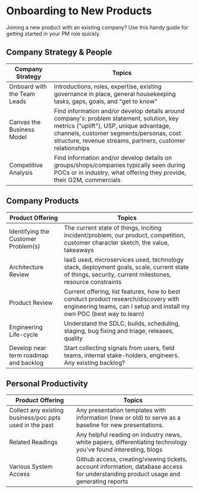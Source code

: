 # Onboarding to New Products

Joining a new product with an existing company?
Use this handy guide for getting started in your PM role quickly.

## Company Strategy & People
| Company Strategy | Topics |
| ------ | ----------- |
| Onboard with the Team Leads | Introductions, roles, expertise, existing governance in place, general housekeeping tasks, gaps, goals, and "get to know" |
| Canvas the Business Model| Find information and/or develop details around company's: problem statement, solution, key metrics ("uplift"), USP, unique advantage, channels, customer segments/personas, cost structure, revenue streams, partners, customer relationships |
| Competitive Analysis    | Find information and/or develop details on groups/shops/companies typically seen during POCs or in industry, what offering they provide, their G2M, commercials |

## Company Products
| Product Offering| Topics |
| ------ | ----------- |
| Identifying the Customer Problem(s)| The current state of things, inciting incident/problem, our product, competition, customer character sketch, the value, takeaways |
| Architecture Review | IaaS used, microservices used, technology stack, deployment goals, scale, current state of things, security, current milestones, resource constraints |
| Product Review   | Current offering, list features, how to best conduct product research/discovery with engineering teams, can I setup and install my own POC (best way to learn) |
| Engineering Life-cycle  | Understand the SDLC, builds, scheduling, staging, bug fixing and triage, releases, quality |
| Develop near term roadmap and backlog  | Start collecting signals from users, field teams, internal stake-holders, engineers. Any existing backlog? |

## Personal Productivity
| Product Offering| Topics |
| ------ | ----------- |
| Collect any existing business/poc ppts used in the past| Any presentation templates with information (new or old) to serve as a baseline for new presentations.  |
| Related Readings| Any helpful reading on industry news, white papers, differentiating technology you've found interesting, blogs |
| Various System Access | Github access, creating/viewing tickets, account information, database access for understanding product usage and generating reports |

<comments/>